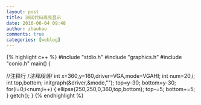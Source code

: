 ```yaml
---
layout: post
title: 测试代码高亮显示
date: 2016-06-04 09:48
author: zhaohao
comments: true
categories: [weblog]
---
```


{% highlight c++ %} 
#include "stdio.h"
#include "graphics.h"
#include "conio.h"
main()
{

  //注释行
  /*注释段落*/
  int x=360,y=160,driver=VGA,mode=VGAHI;
  int num=20,i;
  int top,bottom;
  initgraph(&driver,&mode,"");
  top=y-30;
  bottom=y-30;
  for(i=0;i<num;i++)
  {
    ellipse(250,250,0,360,top,bottom);
    top-=5;
    bottom+=5;
  }
  getch();
}
{% endhighlight %}
